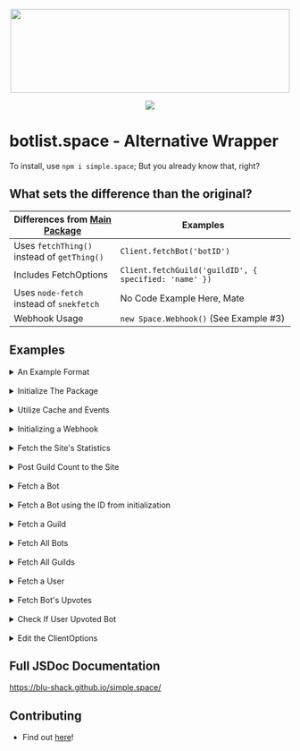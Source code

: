 <div style='text-align: center; '>
    <p>
        <img src='https://i.imgur.com/j5gEcTf.png' width=500 height=150>
    </p>
    <p>
        <a href='https://www.npmjs.com/package/simple.space'><img src='https://nodei.co/npm/simple.space.png'></a>
    </p>
</div>

# botlist.space - Alternative Wrapper

To install, use ``npm i simple.space``; But you already know that, right?

## What sets the difference than the original?

|Differences from [Main Package](https://www.npmjs.com/package/botlist.space)|Examples|
|-|-|
|Uses ``fetchThing()`` instead of ``getThing()``|``Client.fetchBot('botID')``|
|Includes FetchOptions|``Client.fetchGuild('guildID', { specified: 'name' })``|
|Uses ``node-fetch`` instead of ``snekfetch``|No Code Example Here, Mate|
|Webhook Usage|``new Space.Webhook()`` (See Example #3)|

## Examples

<details>
<summary>An Example Format</summary>
<br>

```js
// something (Type) => A random definition.
// notNeeded (?Type) => An optional definition.
Options.example(something, ?notNeeded);
```

</details>
<br>
<details>
<summary>Initialize The Package</summary>
<br>

Initializing the package is how things work. ;P

```js
// Require the package!
const Space = require('simple.space');

// options (?ClientOptions) => The options for initiation.
// options.token (?string) => The API token, required for some actions.
// options.botID (?string) => The bot ID for self functions.
// options.client (?discordjs.Client) => The client for initialization. Used for shortcut of postCount() without needing to supply a value.
// options.log (?boolean) => Whether or not to log FETCH actions.
// options.cacheUpdateTimer (?number) => The # of milliseconds to wait for each automatic cache update. Set to 0 to disable.
// options.cache (?boolean) => Whether or not to enable caching.
const SpaceClient = new Space.Client(?options = { token: null, botID: null, client: null, log: false, cacheUpdateTimer: 180000, cache: false }); // Example varies
```

For future assumptions, let's say:
1. ``options.token`` is ``null``
2. ``options.botID`` is ``'228537642583588864'`` (id => [Vexera Bot](https://vexera.io))
3. ``options.client`` is ``null``
4. ``options.log`` is ``true`` because it can.
5. ``options.cacheUpdateTimer`` is its default, ``180000``
6. ``options.cache`` is true.

</details>
<br>
<details>
<summary>Utilize Cache and Events</summary>
<br>

When Events were planned out, cache was somehow shoved in. Events and Cache then combined to give events a more general purpose.

**When Cache is loaded for the first time:**
```js
SpaceClient.on('ready', (bots) => {
    console.log(bots.get('BotID').username) // Varies
});
```

**When Cache is updated**
```js
Client.on('cacheUpdateAll', (bots, emojis, guilds) => {
    const [animated, notAnimated] = emojis.split(emoji => emoji.animated); // Animated? I think not
    console.log(`${animated.size} emojis are animated, while ${notAnimated.size} are not animated.`); // As of 2018-11-25: 254 emojis are animated, while 922 are not animated.
});
```
**Note:** There is also ``cacheUpdateBots``, ``cacheUpdateEmojis``, and ``cacheUpdateGuilds``

**When a successful post is performed**
```js
Client.on('post', (info, count) => {
    console.log(`${info.code} ${info.message}`);
    console.log(`Successfully posted count ${count}!`)
})
```

</details>
<br>
<details>
<summary>Initializing a Webhook</summary>
<br>

Bots and Guilds listed on the site have an "Upvote URL" parameter where the site POSTs data to the endpoint URL given to the site. This was designed to simplify the usage of webhooks.

Some code is referenced from [dbl-api](https://www.npmjs.com/package/dbl-api)'s [source](https://github.com/xDimGG/dbl-api/blob/master/src/Client.js#L181) [code](https://github.com/xDimGG/dbl-api/blob/master/src/Util.js#L2)

```js
// options.port (?number) => The port to listen for.
// options.path (?string) => The path/endpoint to watch for POSTs.
// options.token (?string) => The bot/guild's API token to validate an upvote.
const Webhook = new Space.Webhook({ port: 1234, path: '/', token: null });

// Deactivate/reactivate the webhook.
Webhook.close().open();

// The upvote event.
Webhook.on('upvote', (body, headers) => {
    // Do something with the body and/or headers.
});
```

</details>
<br>
<details>
<summary>Fetch the Site's Statistics</summary>
<br>

```js
// options (?FetchOptions) => Fetch Options.
SpaceClient.fetchStats(?options);
SpaceClient.fetchStats(); // Example varies
SpaceClient.fetchStats({ specified: 'total' }); // Example varies.
```

</details>
<br>
<details>
<summary>Post Guild Count to the Site</summary>
<br>



```js
// options (PostOptions) => Post Options.
SpaceClient.postCount(?options);
SpaceClient.postCount(69); // Don't bother trying to run this if you have no token.
SpaceClient.postCount({ guildSize: 1337, token: 'OOF' }); // You failed.
```

</details>
<br>
<details>
<summary>Fetch a Bot</summary>
<br>

```js
// botID (string) => The bot ID to fetch from the site.
// options (?FetchOptions) => Fetch Options.
SpaceClient.fetchBot(botID, ?options);
SpaceClient.fetchBot('228537642583588864'); // Example too large
SpaceClient.fetchBot('228537642583588864', { specified: 'username' }); // Vexera
```

</details>
<br>
<details>
<summary>Fetch a Bot using the ID from initialization</summary>
<br>

Mirror for ``Space.fetchBot(this.options.botID, options)``

```js
// options (?FetchOptions) => Fetch Options.
SpaceClient.fetchSelf(?options);
SpaceClient.fetchSelf(); // Example too large
SpaceClient.fetchSelf({ specified: 'username' }); // Vexera
```

</details>
<br>
<details>
<summary>Fetch a Guild</summary>
<br>

```js
// guildID (string) => The guild ID to fetch.
// options (?FetchOptions) => Fetch Options.
SpaceClient.fetchGuild(guildID, ?options);
SpaceClient.fetchGuild('467868565073035284');
SpaceClient.fetchGuild('467868565073035284', { specified: 'name' }); // iRED's BLU Shack
```

</details>
<br>
<details>
<summary>Fetch All Bots</summary>
<br>

```js
// options (?FetchOptions) => Fetch Options.
SpaceClient.fetchAllBots(?options);
SpaceClient.fetchAllBots({ specified: 'prefix' }); // [ '!', '?', ... ]
SpaceClient.fetchAllBots({ stringify: true }); // [ '<@139823297389273>', '<@1337133713371337>', ... ]
```

</details>
<br>
<details>
<summary>Fetch All Guilds</summary>
<br>

```js
// options (?FetchOptions) => Fetch Options.
SpaceClient.fetchAllGuilds(?options);
SpaceClient.fetchAllGuilds({ specified: 'id' }); // [ '293829083209323', '1337133713371337', ... ]
SpaceClient.fetchAllGuilds({ stringify: true }); // [ 'iBLU' ]
```

</details>
<br>
<details>
<summary>Fetch a User</summary>
<br>

```js
// userID (string) => The user ID to fetch.
// options (?FetchOptions) Fetch Options.
SpaceClient.fetchUser(userID, ?options);
SpaceClient.fetchUser('235593018332282884'); // Example too large to show
SpaceClient.fetchUser('235593018332282884', { specified: 'username' }); // iRED
```

</details>
<br>
<details>
<summary>Fetch Bot's Upvotes</summary>
<br>

```js
// options (?UpvoteFetchOptions) => Upvote Fetch Options.
SpaceClient.fetchUpvotes(?options);
SpaceClient.fetchUpvotes(); // Example varies
SpaceClient.fetchUpvotes({ ids: true }); // Example varies
```

</details>
<br>
<details>
<summary>Check If User Upvoted Bot</summary>
<br>

(A copy and paste from the site): If you are using upvote data for specific time-sensitive features (such as in-bot rewards), then you may consider using Webhooks for upvote events instead.

```js
// userID (string | string[]) => A user ID/array of user IDs to test against.
// options (?UpvoteFetchOptions) => Upvote Fetch Options.
SpaceClient.hasUpvoted(userID, ?options);
SpaceClient.hasUpvoted('235593018332282884'); // false(?)
SpaceClient.hasUpvoted(['235593018332282884', '267445058268037121']); // A Store
SpaceClient.hasUpvoted(['235593018332282884', '267445058268037121'], { ids: true }); // An array containing only the users who have upvoted.
```

You can use this package's Webhook class for easy usage. See Example #3.

</details>
<br>
<details>
<summary>Edit the ClientOptions</summary>
<br>

```js
// options (?SpaceOptions) => The options for initiation.
SpaceClient.edit(options);
SpaceClient.edit({ token: 'API_TOKEN' }); // { 'token': 'API_TOKEN', ... };
```

</details>

## Full JSDoc Documentation

https://blu-shack.github.io/simple.space/

## Contributing

- Find out [here](https://github.com/BLU-Shack/simple.space/blob/master/.github/CONTRIBUTING.md)!